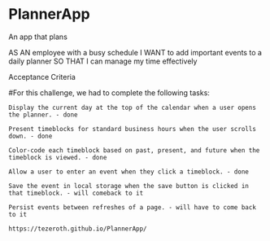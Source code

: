 # PlannerApp
An app that plans


AS AN employee with a busy schedule
I WANT to add important events to a daily planner
SO THAT I can manage my time effectively

Acceptance Criteria

#For this challenge, we had to complete the following tasks:

    Display the current day at the top of the calendar when a user opens the planner. - done

    Present timeblocks for standard business hours when the user scrolls down. - done

    Color-code each timeblock based on past, present, and future when the timeblock is viewed. - done

    Allow a user to enter an event when they click a timeblock. - done

    Save the event in local storage when the save button is clicked in that timeblock. - will comeback to it

    Persist events between refreshes of a page. - will have to come back to it

    https://tezeroth.github.io/PlannerApp/
